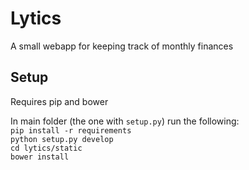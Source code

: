 # Lytics

A small webapp for keeping track of monthly finances

## Setup

Requires pip and bower

In main folder (the one with `setup.py`) run the following:  
`pip install -r requirements`  
`python setup.py develop`  
`cd lytics/static`  
`bower install`


